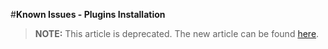 <properties pageTitle="Known Issues - Plugins Installation"
  description="This is an article on bower tutorial"
  services=""
  documentationCenter=""
  authors="bursteg" />

#**Known Issues - Plugins Installation**

> **NOTE:** This article is deprecated. The new article can be found [here](/articles/known-issues/known-issues-plugin-install.md).
